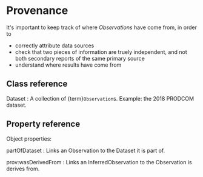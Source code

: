 # Provenance

It's important to keep track of where *Observations* have come from, in order to
- correctly attribute data sources
- check that two pieces of information are truely independent, and not both secondary reports of the same primary source
- understand where results have come from

## Class reference

Dataset
: A collection of {term}`Observation`s. Example: the 2018 PRODCOM dataset.

## Property reference

Object properties:

partOfDataset
: Links an Observation to the Dataset it is part of.

prov:wasDerivedFrom
: Links an InferredObservation to the Observation is derives from.

